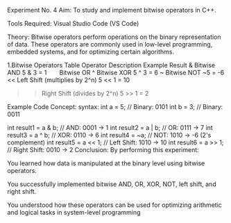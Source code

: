 Experiment No. 4
Aim:
To study and implement bitwise operators in C++.

Tools Required:
Visual Studio Code (VS Code)



Theory:
Bitwise operators perform operations on the binary representation of data. These operators are commonly used in low-level programming, embedded systems, and for optimizing certain algorithms.

1.Bitwise Operators Table
 Operator	Description	Example Result
 &	Bitwise AND	5 & 3 = 1
`	`	Bitwise OR
 ^	Bitwise XOR	5 ^ 3 = 6
 ~	Bitwise NOT	~5 = -6
 <<	Left Shift (multiplies by 2^n)	5 << 1 = 10
 >>	Right Shift (divides by 2^n)	5 >> 1 = 2

Example Code Concept:
syntax:
int a = 5;   // Binary: 0101
int b = 3;   // Binary: 0011

int result1 = a & b;  // AND: 0001 → 1
int result2 = a | b;  // OR: 0111 → 7
int result3 = a ^ b;  // XOR: 0110 → 6
int result4 = ~a;     // NOT: 1010 → -6 (2's complement)
int result5 = a << 1; // Left Shift: 1010 → 10
int result6 = a >> 1; // Right Shift: 0010 → 2
Conclusion:
By performing this experiment:

You learned how data is manipulated at the binary level using bitwise operators.

You successfully implemented bitwise AND, OR, XOR, NOT, left shift, and right shift.

You understood how these operators can be used for optimizing arithmetic and logical tasks in system-level programming
